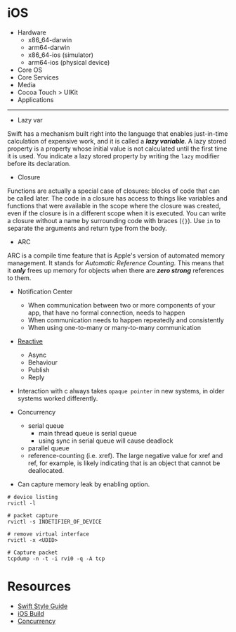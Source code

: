 # iOS

- Hardware
    - x86_64-darwin
    - arm64-darwin
    - x86_64-ios (simulator)
    - arm64-ios (physical device)
- Core OS
- Core Services
- Media
- Cocoa Touch > UIKit
- Applications

---

- Lazy var

Swift has a mechanism built right into the language that enables 
just-in-time calculation of expensive work, and it is called a **_lazy variable_**.
A lazy stored property is a property whose initial value is not calculated until 
the first time it is used. You indicate a lazy stored property by writing the `lazy` modifier 
before its declaration.


- Closure

Functions are actually a special case of closures: blocks of code that can be called later. 
The code in a closure has access to things like variables and functions that were available 
in the scope where the closure was created, even if the closure is in a different scope when
 it is executed. You can write a closure without a name by surrounding code with 
 braces (`{}`). Use `in` to separate the arguments and return type from the body.

- ARC

ARC is a compile time feature that is Apple's version of automated memory management. 
It stands for  _Automatic Reference Counting._ This means that it  **_only_**  frees up memory 
for objects when there are  **_zero strong_**  references to them.

- Notification Center
    - When communication between two or more components of your app, that have no formal connection, needs to happen
    - When communication needs to happen repeatedly and consistently
    - When using one-to-many or many-to-many communication

- [Reactive](http://reactivex.io/documentation/subject.html)
    - Async
    - Behaviour
    - Publish
    - Reply

- Interaction with c always takes `opaque pointer` in new systems, in older systems worked differently. 

- Concurrency
    - serial queue
        - main thread queue is serial queue
        - using sync in serial queue will cause deadlock
    - parallel queue
    - reference-counting (i.e. xref). The large negative value for xref and ref, for example, is likely indicating that is an object that cannot be deallocated. 

- Can capture memory leak by enabling option. 

```
# device listing
rvictl -l

# packet capture
rvictl -s INDETIFIER_OF_DEVICE

# remove virtual interface
rvictl -x <UDID>

# Capture packet
tcpdump -n -t -i rvi0 -q -A tcp

```

# Resources
- [Swift Style Guide](https://google.github.io/swift/#global-constants)
- [iOS Build](https://gist.github.com/adamawolf/3048717) 
- [Concurrency](https://developer.apple.com/library/archive/documentation/General/Conceptual/ConcurrencyProgrammingGuide/ThreadMigration/ThreadMigration.html#//apple_ref/doc/uid/TP40008091-CH105-SW1)